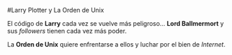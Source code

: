 #Larry Plotter y La Orden de Unix

El código de **Larry** cada vez se vuelve más peligroso...
**Lord Ballmermort** y sus *followers* tienen cada vez más poder.

La **Orden de Unix** quiere enfrentarse a ellos y luchar por el bien de *Internet*.
